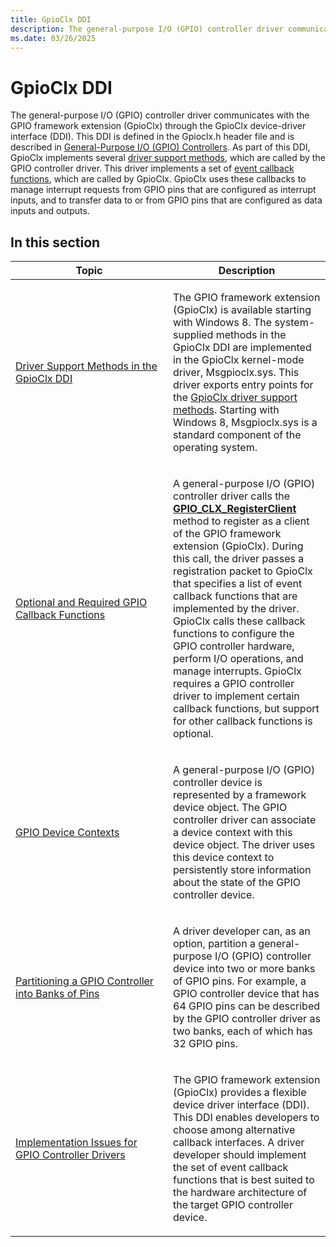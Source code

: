 ```yaml
---
title: GpioClx DDI
description: The general-purpose I/O (GPIO) controller driver communicates with the GPIO framework extension (GpioClx) through the GpioClx device-driver interface (DDI).
ms.date: 03/26/2025
---
```


# GpioClx DDI


The general-purpose I/O (GPIO) controller driver communicates with the GPIO framework extension (GpioClx) through the GpioClx device-driver interface (DDI). This DDI is defined in the Gpioclx.h header file and is described in [General-Purpose I/O (GPIO) Controllers](/windows-hardware/drivers/ddi/_gpio/). As part of this DDI, GpioClx implements several [driver support methods](/previous-versions/hh439460(v=vs.85)), which are called by the GPIO controller driver. This driver implements a set of [event callback functions](/previous-versions/hh439464(v=vs.85)), which are called by GpioClx. GpioClx uses these callbacks to manage interrupt requests from GPIO pins that are configured as interrupt inputs, and to transfer data to or from GPIO pins that are configured as data inputs and outputs.

## In this section


<table>
<colgroup>
<col width="50%" />
<col width="50%" />
</colgroup>
<thead>
<tr class="header">
<th>Topic</th>
<th>Description</th>
</tr>
</thead>
<tbody>
<tr class="odd">
<td><p><a href="/windows-hardware/drivers/gpio/driver-support-methods-in-the-gpioclx-ddi" data-raw-source="[Driver Support Methods in the GpioClx DDI](./driver-support-methods-in-the-gpioclx-ddi.md)">Driver Support Methods in the GpioClx DDI</a></p></td>
<td><p>The GPIO framework extension (GpioClx) is available starting with Windows 8. The system-supplied methods in the GpioClx DDI are implemented in the GpioClx kernel-mode driver, Msgpioclx.sys. This driver exports entry points for the <a href="/previous-versions/hh439460(v=vs.85)" data-raw-source="[GpioClx driver support methods](/previous-versions/hh439460(v=vs.85))">GpioClx driver support methods</a>. Starting with Windows 8, Msgpioclx.sys is a standard component of the operating system.</p></td>
</tr>
<tr class="even">
<td><p><a href="/windows-hardware/drivers/gpio/optional-and-required-gpio-callback-functions" data-raw-source="[Optional and Required GPIO Callback Functions](./optional-and-required-gpio-callback-functions.md)">Optional and Required GPIO Callback Functions</a></p></td>
<td><p>A general-purpose I/O (GPIO) controller driver calls the <a href="/windows-hardware/drivers/ddi/gpioclx/nf-gpioclx-gpio_clx_registerclient" data-raw-source="[&lt;strong&gt;GPIO_CLX_RegisterClient&lt;/strong&gt;](/windows-hardware/drivers/ddi/gpioclx/nf-gpioclx-gpio_clx_registerclient)"><strong>GPIO_CLX_RegisterClient</strong></a> method to register as a client of the GPIO framework extension (GpioClx). During this call, the driver passes a registration packet to GpioClx that specifies a list of event callback functions that are implemented by the driver. GpioClx calls these callback functions to configure the GPIO controller hardware, perform I/O operations, and manage interrupts. GpioClx requires a GPIO controller driver to implement certain callback functions, but support for other callback functions is optional.</p></td>
</tr>
<tr class="odd">
<td><p><a href="/windows-hardware/drivers/gpio/gpio-device-contexts" data-raw-source="[GPIO Device Contexts](./gpio-device-contexts.md)">GPIO Device Contexts</a></p></td>
<td><p>A general-purpose I/O (GPIO) controller device is represented by a framework device object. The GPIO controller driver can associate a device context with this device object. The driver uses this device context to persistently store information about the state of the GPIO controller device.</p></td>
</tr>
<tr class="even">
<td><p><a href="/windows-hardware/drivers/gpio/partitioning-a-gpio-controller-into-banks-of-pins" data-raw-source="[Partitioning a GPIO Controller into Banks of Pins](./partitioning-a-gpio-controller-into-banks-of-pins.md)">Partitioning a GPIO Controller into Banks of Pins</a></p></td>
<td><p>A driver developer can, as an option, partition a general-purpose I/O (GPIO) controller device into two or more banks of GPIO pins. For example, a GPIO controller device that has 64 GPIO pins can be described by the GPIO controller driver as two banks, each of which has 32 GPIO pins.</p></td>
</tr>
<tr class="odd">
<td><p><a href="/windows-hardware/drivers/gpio/implementation-issues-for-gpio-controller-drivers" data-raw-source="[Implementation Issues for GPIO Controller Drivers](./implementation-issues-for-gpio-controller-drivers.md)">Implementation Issues for GPIO Controller Drivers</a></p></td>
<td><p>The GPIO framework extension (GpioClx) provides a flexible device driver interface (DDI). This DDI enables developers to choose among alternative callback interfaces. A driver developer should implement the set of event callback functions that is best suited to the hardware architecture of the target GPIO controller device.</p></td>
</tr>
</tbody>
</table>

 

